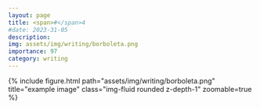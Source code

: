 ```yaml
---
layout: page
title: <span>#</span>4
#date: 2023-31-05
description:
img: assets/img/writing/borboleta.png
importance: 97
category: writing
---
```


<div class="row">
    <div class="col-sm mt-3 mt-md-0">
        {% include figure.html path="assets/img/writing/borboleta.png" title="example image" class="img-fluid rounded z-depth-1" zoomable=true %}
    </div>
</div>